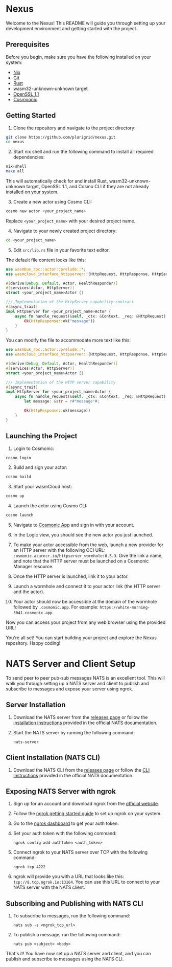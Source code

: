 # Nexus

Welcome to the Nexus! This README will guide you through setting up your development environment and getting started with the project.

## Prerequisites

Before you begin, make sure you have the following installed on your system:

- [Nix](https://nixos.org)
- [Git](https://git-scm.com/)
- [Rust](https://www.rust-lang.org/)
- wasm32-unknown-unknown target
- [OpenSSL 1.1](https://www.openssl.org/)
- [Cosmoonic](https://cosmonic.com)

## Getting Started

1. Clone the repository and navigate to the project directory:

```bash
git clone https://github.com/plurigrid/nexus.git
cd nexus
```

2. Start nix shell and run the following command to install all required dependencies:

```bash
nix-shell
make all
```

This will automatically check for and install Rust, wasm32-unknown-unknown target, OpenSSL 1.1, and Cosmo CLI if they are not already installed on your system.

3. Create a new actor using Cosmo CLI:

```bash
cosmo new actor <your_project_name>
```

Replace `<your_project_name>` with your desired project name.

4. Navigate to your newly created project directory:

```bash
cd <your_project_name>
```

5. Edit `src/lib.rs` file in your favorite text editor.

The default file content looks like this:

```rust
use wasmbus_rpc::actor::prelude::*;
use wasmcloud_interface_httpserver::{HttpRequest, HttpResponse, HttpServer, HttpServerReceiver};

#[derive(Debug, Default, Actor, HealthResponder)]
#[services(Actor, HttpServer)]
struct <your_project_name>Actor {}

/// Implementation of the HttpServer capability contract
#[async_trait]
impl HttpServer for <your_project_name>Actor {
    async fn handle_request(&self, _ctx: &Context, _req: &HttpRequest) -> RpcResult<HttpResponse> {
        Ok(HttpResponse::ok("message"))
    }
}
```

You can modify the file to accommodate more text like this:

```rust
use wasmbus_rpc::actor::prelude::*;
use wasmcloud_interface_httpserver::{HttpRequest, HttpResponse, HttpServer, HttpServerReceiver};

#[derive(Debug, Default, Actor, HealthResponder)]
#[services(Actor, HttpServer)]
struct <your_project_name>Actor {}

/// Implementation of the HTTP server capability
#[async_trait]
impl HttpServer for <your_project_name>Actor {
    async fn handle_request(&self, _ctx: &Context, _req: &HttpRequest) -> RpcResult<HttpResponse> {
        let message: &str = r#"message"#;

        Ok(HttpResponse::ok(message))
    }
}

```
## Launching the Project

1. Login to Cosmonic:

```bash
cosmo login
```

2. Build and sign your actor:

```bash
cosmo build
```

3. Start your wasmCloud host:

```bash
cosmo up
```

4. Launch the actor using Cosmo CLI:

```bash
cosmo launch
```

5. Navigate to [Cosmonic App](https://app.cosmonic.com) and sign in with your account.

6. In the Logic view, you should see the new actor you just launched.

7. To make your actor accessible from the web, launch a new provider for an HTTP server with the following OCI URL: `cosmonic.azurecr.io/httpserver_wormhole:0.5.3`. Give the link a name, and note that the HTTP server must be launched on a Cosmonic Manager resource.

8. Once the HTTP server is launched, link it to your actor.

9. Launch a wormhole and connect it to your actor link (the HTTP server and the actor).

10. Your actor should now be accessible at the domain of the wormhole followed by `.cosmonic.app`. For example: `https://white-morning-5041.cosmonic.app`.

Now you can access your project from any web browser using the provided URL!

You're all set! You can start building your project and explore the Nexus repository. Happy coding!

# NATS Server and Client Setup

To send peer to peer pub-sub messages NATS is an excellent tool. This will walk you through setting up a NATS server and client to publish and subscribe to messages and expose your server using ngrok.

## Server Installation

1. Download the NATS server from the [releases page](https://github.com/nats-io/nats-server/releases/) or follow the [installation instructions](https://docs.nats.io/running-a-nats-service/introduction/installation) provided in the official NATS documentation.

2. Start the NATS server by running the following command:

   ```
   nats-server
   ```

## Client Installation (NATS CLI)

1. Download the NATS CLI from the [releases page](https://github.com/nats-io/natscli/releases/) or follow the [CLI instructions](https://docs.nats.io/using-nats/nats-tools/nats_cli) provided in the official NATS documentation.

## Exposing NATS Server with ngrok

1. Sign up for an account and download ngrok from the [official website](https://ngrok.com/download).

2. Follow the [ngrok getting started guide](https://ngrok.com/docs/getting-started/) to set up ngrok on your system.

3. Go to the [ngrok dashboard](https://dashboard.ngrok.com/get-started/your-authtoken) to get your auth token.

4. Set your auth token with the following command:

   ```
   ngrok config add-authtoken <auth_token>
   ```

5. Connect ngrok to your NATS server over TCP with the following command:

   ```
   ngrok tcp 4222
   ```

6. ngrok will provide you with a URL that looks like this: `tcp://8.tcp.ngrok.io:13164`. You can use this URL to connect to your NATS server with the NATS client.

## Subscribing and Publishing with NATS CLI

1. To subscribe to messages, run the following command:

   ```
   nats sub -s <ngrok_tcp_url>
   ```

2. To publish a message, run the following command:

   ```
   nats pub <subject> <body>
   ```

That's it! You have now set up a NATS server and client, and you can publish and subscribe to messages using the NATS CLI.
